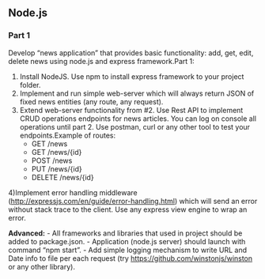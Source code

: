 ## Node.js
### Part 1
Develop “news application” that provides basic functionality: add, get, edit, delete news using node.js and express framework.Part 1: 
1) Install NodeJS. Use npm to install express framework to your project folder.
2) Implement and run simple web-server which will always return JSON of fixed news entities (any route, any request).
3) Extend web-server functionality from #2. Use Rest API to implement CRUD operations endpoints for news articles. You can log on console all operations until part 2. Use postman, curl or any other tool to test your endpoints.Example of routes: 
    - GET /news
    - GET /news/{id}
    - POST /news
    - PUT /news/{id}
    - DELETE /news/{id}

4)Implement error handling middleware (http://expressjs.com/en/guide/error-handling.html) which will send an error   without stack trace to the client. Use any express view engine to wrap an error.

**Advanced:** 
    - All frameworks and libraries that used in project should be added to package.json.
    - Application (node.js server) should launch with command “npm start”. 
    - Add simple logging mechanism to write URL and Date info to file per each request (try https://github.com/winstonjs/winston or any other library).
